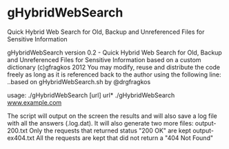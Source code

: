 # gHybridWebSearch
Quick Hybrid Web Search for Old, Backup and Unreferenced Files for Sensitive Information

gHybridWebSearch version 0.2 - Quick Hybrid Web Search for Old, Backup and Unreferenced
Files for Sensitive Information based on a custom dictionary (c)gfragkos 2012
You may modify, reuse and distribute the code freely as long as it is referenced back
to the author using the following line: ..based on gHybridWebSearch.sh by @drgfragkos

usage: ./gHybridWebSearch [url]
   url*                     ./gHybridWebSearch www.example.com

The script will output on the screen the results and will also save a log file with all
the answers (.log.dat). It will also generate two more files:
output-200.txt		Only the requests that returned status "200 OK" are kept
output-ex404.txt	All the requests are kept that did not return a "404 Not Found"



